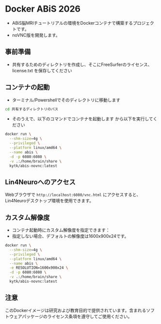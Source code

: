 # Docker ABiS 2026

- ABiS脳MRIチュートリアルの環境をDockerコンテナで構築するプロジェクトです。
- noVNC版を開発します。

## 事前準備

- 共有するためのディレクトリを作成し、そこにFreeSurferのライセンス、license.txt を保存してください

## コンテナの起動
- ターミナル/Powershellでそのディレクトリに移動します

```bash
cd 共有するディレクトリのパス
```

- そのうえで、以下のコマンドでコンテナを起動します
から以下を実行してください

```bash
docker run \
  --shm-size=4g \
  --privileged \
  --platform linux/amd64 \
  --name abis \
  -d -p 6080:6080 \
  -v .:/home/brain/share \
  kytk/abis-novnc:latest
```

## Lin4Neuroへのアクセス

Webブラウザで `http://localhost:6080/vnc.html` にアクセスすると、Lin4Neuroデスクトップ環境を使用できます。

## カスタム解像度

- コンテナ起動時にカスタム解像度を指定できます：
- 指定しない場合、デフォルトの解像度は1600x900x24です。

```bash
docker run \
  --shm-size=4g \
  --privileged \
  --platform linux/amd64 \
  --name abis \
  -e RESOLUTION=1600x900x24 \
  -d -p 6080:6080 \
  -v .:/home/brain/share \
  kytk/abis-novnc:latest
```



## 注意

このDockerイメージは研究および教育目的で提供されています。含まれるソフトウェアパッケージのライセンス条項を遵守してご使用ください。
